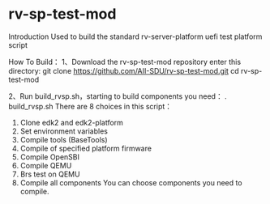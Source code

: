 # rv-sp-test-mod
Introduction
Used to build the standard rv-server-platform uefi test platform script

How To Build：
1、Download the rv-sp-test-mod repository enter this directory:
git clone https://github.com/AII-SDU/rv-sp-test-mod.git
cd rv-sp-test-mod

2、Run build_rvsp.sh，starting to build components you need：
. build_rvsp.sh
There are 8 choices in this script：
1) Clone edk2 and edk2-platform
2) Set environment variables
3) Compile tools (BaseTools)
4) Compile of specified platform firmware
5) Compile OpenSBI
6) Compile QEMU
7) Brs test on QEMU
8) Compile all components
You can choose components you need to compile.